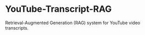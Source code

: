 # YouTube-Transcript-RAG
Retrieval-Augmented Generation (RAG) system for YouTube video transcripts.
